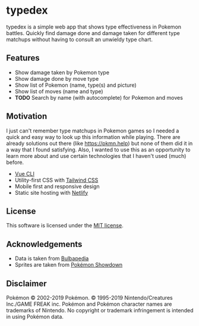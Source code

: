 # typedex

typedex is a simple web app that shows type effectiveness in Pokemon battles. Quickly find damage done and damage taken for different type matchups without having to consult an unwieldy type chart.


## Features

- Show damage taken by Pokemon type
- Show damage done by move type
- Show list of Pokemon (name, type(s) and picture)
- Show list of moves (name and type)
- **TODO** Search by name (with autocomplete) for Pokemon and moves


## Motivation

I just can't remember type matchups in Pokemon games so I needed a quick and easy way to look up this information while playing. There are already solutions out there (like https://pkmn.help) but none of them did it in a way that I found satisfying. Also, I wanted to use this as an opportunity to learn more about and use certain technologies that I haven't used (much) before.

- [Vue CLI](https://cli.vuejs.org)
- Utility-first CSS with [Tailwind CSS](https://tailwindcss.com)
- Mobile first and responsive design
- Static site hosting with [Netlify](https://www.netlify.com)


## License

This software is licensed under the [MIT license](https://github.com/te1/typedex/blob/master/LICENSE).


## Acknowledgements

- Data is taken from [Bulbapedia](https://bulbapedia.bulbagarden.net)
- Sprites are taken from [Pokémon Showdown](https://pokemonshowdown.com)


## Disclaimer

Pokémon © 2002-2019 Pokémon. © 1995-2019 Nintendo/Creatures Inc./GAME FREAK inc. Pokémon and Pokémon character names are trademarks of Nintendo. No copyright or trademark infringement is intended in using Pokémon data.
